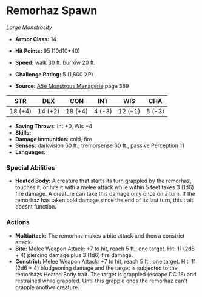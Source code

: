 # Remorhaz Spawn

*Large* *Monstrosity*

- **Armor Class:** 14
- **Hit Points:** 95 (10d10+40)
- **Speed:** walk 30 ft. burrow 20 ft.

- **Challenge Rating:** 5 (1,800 XP)
- **Source:** [A5e Monstrous Menagerie](https://enpublishingrpg.com/products/level-up-monstrous-menagerie-a5e) page 369

| STR | DEX | CON | INT | WIS | CHA |
| --- | --- | --- | --- | --- | --- |
| 18 (+4) | 14 (+2) | 18 (+4) | 4 (-3) | 12 (+1) | 5 (-3) |

- **Saving Throws**: Int +0, Wis +4
- **Skills:** 
- **Damage Immunities:** cold, fire
- **Senses:** darkvision 60 ft., tremorsense 60 ft., passive Perception 11
- **Languages:** 

### Special Abilities

- **Heated Body:** A creature that starts its turn grappled by the remorhaz, touches it, or hits it with a melee attack while within 5 feet takes 3 (1d6) fire damage. A creature can take this damage only once on a turn. If the remorhaz has taken cold damage since the end of its last turn, this trait doesnt function.

### Actions

- **Multiattack:** The remorhaz makes a bite attack and then a constrict attack.
- **Bite:** Melee Weapon Attack: +7 to hit, reach 5 ft., one target. Hit: 11 (2d6 + 4) piercing damage plus 3 (1d6) fire damage.
- **Constrict:** Melee Weapon Attack: +7 to hit, reach 5 ft., one target. Hit: 11 (2d6 + 4) bludgeoning damage  and the target is subjected to the remorhazs Heated Body trait. The target is grappled (escape DC 15) and restrained while grappled. Until this grapple ends  the remorhaz can't grapple another creature.


